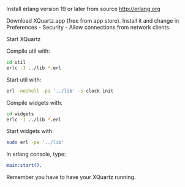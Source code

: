 Install erlang version 19 or later from source http://erlang.org

Download XQuartz.app (free from app store). Install it and change in Preferences - Security - Allow connections from network clients.

Start XQuartz

Compile util with:
```bash
cd util
erlc -I ../lib *.erl
```
Start util with:
```bash
erl -noshell -pa '../lib' -s clock init
```

Compile widgets with:
```bash
cd widgets
erlc -I ../lib *.erl
```
Start widgets with:
```bash
sudo erl -pa '../lib'
```
In erlang console, type:
```erlang
main:start().
```

Remember you have to have your XQuartz running. 

